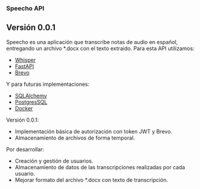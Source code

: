 ### Speecho API ###
## Versión 0.0.1 ##

Speecho es una aplicación que transcribe notas de audio en español, entregando un archivo *.docx con el texto extraido. Para
esta API utilizamos:

- [Whisper](https://github.com/openai/whisper)
- [FastAPI](https://fastapi.tiangolo.com/)
- [Brevo](https://www.brevo.com/)

Y para futuras implementaciones:

- [SQLAlchemy](https://www.sqlalchemy.org/)
- [PostgresSQL](https://www.postgresql.org/)
- [Docker](https://www.docker.com/)

Versión 0.0.1:

- Implementación básica de autorización con token JWT y Brevo.
- Almacenamiento de archivos de forma temporal.

Por desarrollar:

- Creación y gestión de usuarios.
- Almacenamiento de datos de las transcripciones realizadas por cada usuario.
- Mejorar formato del archivo *.docx con texto de transcripción.

